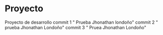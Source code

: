 # Proyecto
Proyecto de desarrollo
commit 1 " Prueba Jhonathan londoño"
commit 2 " prueba Jhonathan Londoño"
commit 3 " Pruea Jhonathan Londoño"
